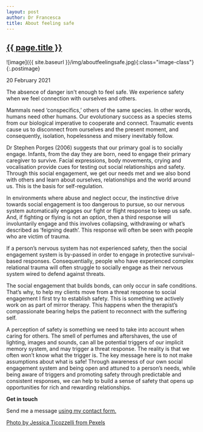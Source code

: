 ```yaml
---
layout: post
author: Dr Francesca
title: About feeling safe
---
```

 
 <h2 class="postheader"><a href="{{ site.baseurl }}{{ page.url }}">{{ page.title }}</a></h2>


![image]({{ site.baseurl }}/img/aboutfeelingsafe.jpg){:class="image-class"}{:.postimage}

<p class="blogdate">20 February 2021</p>

The absence of danger isn't enough to feel safe. We experience safety when we feel connection with ourselves and others.

Mammals need ‘conspecifics,’ others of the same species. In other words,  humans need other humans. Our evolutionary success as a species stems from our biological imperative to cooperate and connect. Traumatic events cause us to disconnect from ourselves and the present moment, and consequently, isolation, hopelessness and misery inevitably follow.

Dr Stephen Porges (2006) suggests that our primary goal is to socially engage. Infants, from the day they are born, need to engage their primary caregiver to survive. Facial expressions, body movements, crying and vocalisation provide cues for testing out social relationships and safety. Through this social engagement, we get our needs met and we also bond with others and learn about ourselves, relationships and the world around us.  This is the basis for self-regulation.

In environments where abuse and neglect occur, the instinctive drive towards social engagement is too dangerous to pursue, so our nervous system automatically engages our fight or flight response to keep us safe. And, if fighting or flying is not an option, then a third response will involuntarily engage and this involves collapsing, withdrawing or what’s described as ‘feigning death’. This response will often be seen with people who are victim of trauma.

If a person’s nervous system has not experienced safety, then the social engagement system is by-passed in order to engage in protective survival–based responses.  Consequentially, people who have experienced complex relational trauma will often struggle to socially engage as their nervous system wired to defend against threats. 

The social engagement that builds bonds, can only occur in safe conditions. That’s why, to help my clients move from a threat response to social engagement I first try to establish safety. This is something we actively work on as part of mirror therapy. This happens when the therapist’s compassionate bearing helps the patient to reconnect with the suffering self.

A perception of safety is something we need to take into account when caring for others. The smell of perfumes and aftershaves, the use of lighting, images and sounds, can all be potential triggers of our implicit memory system, and may trigger a threat response. The reality is that we often won’t know what the trigger is. The key message here is to not make assumptions about what is safe! Through awareness of our own social engagement system and being open and attuned to a person’s needs, while being aware of triggers and promoting safety through predictable and consistent responses, we can help to build a sense of safety that opens up opportunities for rich and rewarding relationships.  


<strong>Get in touch</strong>

Send me a message <a href="https://drfrancesca.co.uk/contact">using my contact form.</a>


<a href="https://www.pexels.com/photo/young-asian-female-looking-at-reflection-4333559/">Photo by Jessica Ticozzelli from Pexels</a>




